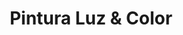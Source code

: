 ---
title: "Pintura Luz & Color"
url: /santa-cruz-de-la-sierra/pintura-luz-und-color/
shop: pintura
---